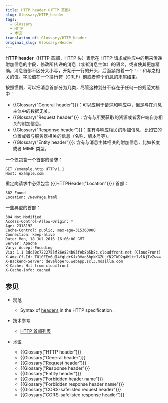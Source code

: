 ```yaml
---
title: HTTP header（HTTP 首部）
slug: Glossary/HTTP_header
tags:
  - Glossary
  - HTTP
  - 术语
translation_of: Glossary/HTTP_header
original_slug: Glossary/Header
---
```

**HTTP header**（HTTP 首部，HTTP 头）表示在 HTTP 请求或响应中的用来传递附加信息的字段，修改所传递的消息（或者消息主体）的语义，或者使其更加精确。消息首部不区分大小写，开始于一行的开头，后面紧跟着一个 `':'` 和与之相关的值。字段值在一个换行符（CRLF）前或者整个消息的末尾结束。

按照惯例，可以把消息首部分为几类，尽管这种划分不存在于任何一份规范文档中：

- {{Glossary("General header")}}：可以应用于请求和响应中，但是与在消息主体中的数据无关。
- {{Glossary("Request header")}}：含有与所要获取的资源或者客户端自身相关的附加信息。
- {{Glossary("Response header")}}：含有与响应相关的附加信息，比如它的位置或者与服务器相关的信息（名称、版本号等）。
- {{Glossary("Entity header")}}: 含有与消息主体相关的附加信息，比如长度或者 MIME 类型。

一个仅包含一个首部的请求：

    GET /example.http HTTP/1.1
    Host: example.com

重定向请求中必须包含 ({{HTTPHeader("Location")}}) 首部：

    302 Found
    Location: /NewPage.html

一些典型的首部：

    304 Not Modified
    Access-Control-Allow-Origin: *
    Age: 2318192
    Cache-Control: public, max-age=315360000
    Connection: keep-alive
    Date: Mon, 18 Jul 2016 16:06:00 GMT
    Server: Apache
    Vary: Accept-Encoding
    Via: 1.1 3dc30c7222755f86e824b93feb8b5b8c.cloudfront.net (CloudFront)
    X-Amz-Cf-Id: TOl0FEm6uI4fgLdrKJx0Vao5hpkKGZULYN2TWD2gAWLtr7vlNjTvZw==
    X-Backend-Server: developer6.webapp.scl3.mozilla.com
    X-Cache: Hit from cloudfront
    X-Cache-Info: cached

## 参见

- 规范

  - Syntax of [headers](https://tools.ietf.org/html/rfc7230#section-3.2) in the HTTP specification.

- 技术参考

  - [HTTP 首部列表](/zh-CN/docs/Web/HTTP/Headers)

- [术语](/zh-CN/docs/Glossary)

  - {{Glossary("HTTP header")}}
  - {{Glossary("General header")}}
  - {{Glossary("Request header")}}
  - {{Glossary("Response header")}}
  - {{Glossary("Entity header")}}
  - {{Glossary("Forbidden header name")}}
  - {{Glossary("Forbidden response header name")}}
  - {{Glossary("CORS-safelisted request header")}}
  - {{Glossary("CORS-safelisted response header")}}
